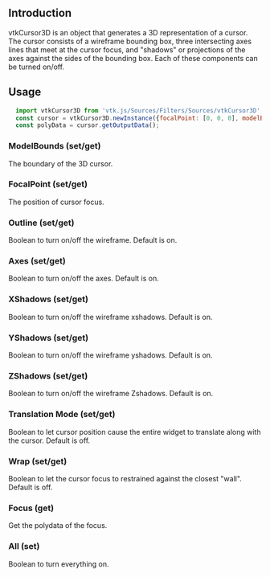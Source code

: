 ## Introduction
 vtkCursor3D is an object that generates a 3D representation of a cursor. The cursor consists of a wireframe bounding box, three intersecting axes lines that meet at the cursor focus, and "shadows" or projections of the axes against the sides of the bounding box. Each of these components can be turned on/off.

## Usage
```js
  import vtkCursor3D from 'vtk.js/Sources/Filters/Sources/vtkCursor3D';
  const cursor = vtkCursor3D.newInstance({focalPoint: [0, 0, 0], modelBounds: [-100, 100, -100, 100, -100, 100]});
  const polyData = cursor.getOutputData();
```

### ModelBounds (set/get)
The boundary of the 3D cursor.

### FocalPoint (set/get)
The position of cursor focus. 

### Outline (set/get)
Boolean to turn on/off the wireframe. Default is on.

### Axes (set/get)
Boolean to turn on/off the axes. Default is on.

### XShadows (set/get)
Boolean to turn on/off the wireframe xshadows. Default is on.

### YShadows (set/get)
Boolean to turn on/off the wireframe yshadows. Default is on.

### ZShadows (set/get)
Boolean to turn on/off the wireframe Zshadows. Default is on.

### Translation Mode (set/get)
Boolean to let cursor position cause the entire widget to translate along with the cursor. Default is off.

### Wrap (set/get)
Boolean to let the cursor focus to restrained against the closest "wall". Default is off.

### Focus (get)
Get the polydata of the focus.

### All (set)
Boolean to turn everything on.